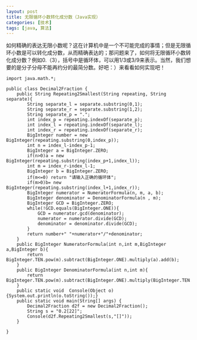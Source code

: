 ```yaml
---
layout: post
title: 无限循环小数转化成分数（Java实现）
categories: [技术]
tags: [java, 算法]
---
```


如何精确的表达无限小数呢？这在计算机中是一个不可能完成的事情；但是无限循环小数是可以转化成分数，从而精确表达的；那问题来了，如何将无限循环小数转化成分数？例如0.（3），括号中是循环体，可以用1/3或3/9来表示。当然，我们想要的是分子分母不能再约分的最简分数。好吧：）来看看如何实现吧！

    import java.math.*;
     
    public class Decimal2Fraction {
        public String Repeating2Smallest(String repeating, String separate){
            String separate_l = separate.substring(0,1);
            String separate_r = separate.substring(1,2);
            String separate_p = ".";
            int index_p = repeating.indexOf(separate_p);
            int index_l = repeating.indexOf(separate_l);
            int index_r = repeating.indexOf(separate_r);
            BigInteger number = new BigInteger(repeating.substring(0,index_p));
            int n = index_l-index_p-1;
            BigInteger a = BigInteger.ZERO;
            if(n>0)a = new BigInteger(repeating.substring(index_p+1,index_l));
            int m = index_r-index_l-1;
            BigInteger b = BigInteger.ZERO;
            if(m<=0) return "请输入正确的循环体";
            if(m>0)b= new BigInteger(repeating.substring(index_l+1,index_r));
            BigInteger numerator = NumeratorFormula(n, m, a, b);
            BigInteger denominator = DenominatorFormula(n , m);
            BigInteger GCD = BigInteger.ZERO;
            while(!GCD.equals(BigInteger.ONE)){
                GCD = numerator.gcd(denominator);
                numerator = numerator.divide(GCD);
                denominator = denominator.divide(GCD);
            }
            return number+" "+numerator+"/"+denominator;
        }
        public BigInteger NumeratorFormula(int n,int m,BigInteger a,BigInteger b){
            return BigInteger.TEN.pow(m).subtract(BigInteger.ONE).multiply(a).add(b);
        }
        public BigInteger DenominatorFormula(int n,int m){
            return BigInteger.TEN.pow(m).subtract(BigInteger.ONE).multiply(BigInteger.TEN.pow(n));
        }
        public static void  Console(Object o){System.out.println(o.toString());}
        public static void main(String[] args) {
            Decimal2Fraction d2f = new Decimal2Fraction();
            String s = "0.2[22]";
            Console(d2f.Repeating2Smallest(s,"[]"));
        }
     
    }